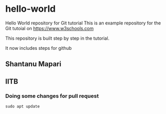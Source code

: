 # hello-world
Hello World repository for Git tutorial
This is an example repository for the Git tutoial on https://www.w3schools.com

This repository is built step by step in the tutorial.

It now includes steps for github



## Shantanu Mapari 
## IITB


### Doing some changes for pull request
`sudo apt update`
